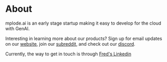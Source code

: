 # About
mplode.ai is an early stage startup making it easy to develop for the cloud with GenAI.

Interesting in learning more about our products? Sign up for email updates on our [website](https://mplode.ai), join our [subreddit](https://reddit.com/r/mplodeai), and check out our [discord](https://discord.gg/mplodeai).

Currently, the way to get in touch is through [Fred's Linkedin](https://www.linkedin.com/in/frederick-weitendorf-40b505b6/)
